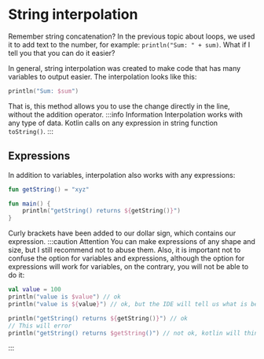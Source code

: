 # String interpolation
Remember string concatenation? In the previous topic about loops, we used it to
add text to the number, for example: `println("Sum: " + sum)`. What if I tell you that you can
do it easier?

In general, string interpolation was created to make code that has
many variables to output easier. The interpolation looks like this:
```kotlin
println("Sum: $sum")
```
That is, this method allows you to use the change directly in the line, 
without the addition operator.
:::info Information
Interpolation works with any type of data. Kotlin calls on any expression in
string function `toString()`.
:::

## Expressions
In addition to variables, interpolation also works with any expressions:
```kotlin
fun getString() = "xyz"

fun main() {
    println("getString() returns ${getString()}")
}
```
Curly brackets have been added to our dollar sign, which contains our expression.
:::caution Attention
You can make expressions of any shape and size, but I still recommend not to abuse them.
Also, it is important not to confuse the option for variables and expressions, although the option for expressions will work
for variables, on the contrary, you will not be able to do it:
```kotlin
val value = 100
println("value is $value") // ok
println("value is ${value}") // ok, but the IDE will tell us what is better to do according to the option above

println("getString() returns ${getString()}") // ok
// This will error
println("getString() returns $getString()") // not ok, kotlin will think you want to get a variable
```
:::
